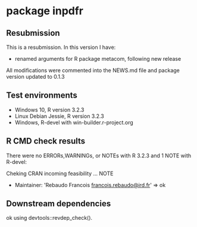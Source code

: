 # package inpdfr

## Resubmission
This is a resubmission. In this version I have:
* renamed arguments for R package metacom, following new release

All modifications were commented into the NEWS.md file and package version updated to 0.1.3

## Test environments
* Windows 10, R version 3.2.3
* Linux Debian Jessie, R version 3.2.3
* Windows, R-devel with win-builder.r-project.org

## R CMD check results
There were no ERRORs,WARNINGs, or NOTEs with R 3.2.3 and 1 NOTE with R-devel:

Cheking CRAN incoming feasibility ... NOTE

* Maintainer: 'Rebaudo Francois <francois.rebaudo@ird.fr>'
=> ok

## Downstream dependencies
ok using devtools::revdep_check().
